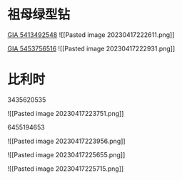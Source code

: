
# 祖母绿型钻

[GIA 5413492548](https://www.gia.edu/report-check?reportno=5413492548)
![[Pasted image 20230417222611.png]]

[GIA 5453756516](https://www.gia.edu/report-check?reportno=5453756516)
![[Pasted image 20230417222931.png]]


# 比利时

3435620535

![[Pasted image 20230417223751.png]]

6455194653

![[Pasted image 20230417223956.png]]


![[Pasted image 20230417225655.png]]

![[Pasted image 20230417225715.png]]


